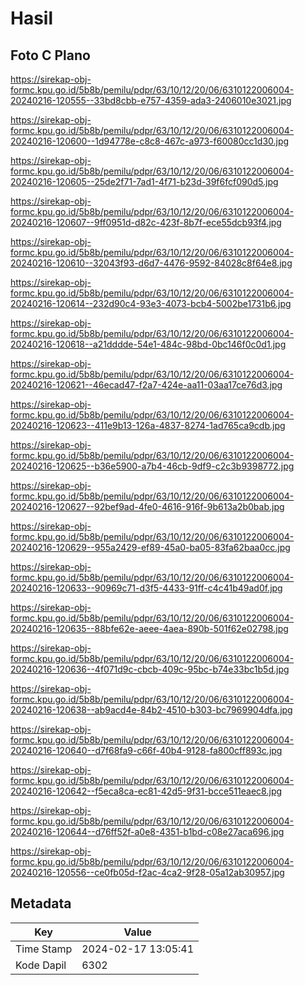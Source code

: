 # Hasil

## Foto C Plano

https://sirekap-obj-formc.kpu.go.id/5b8b/pemilu/pdpr/63/10/12/20/06/6310122006004-20240216-120555--33bd8cbb-e757-4359-ada3-2406010e3021.jpg

https://sirekap-obj-formc.kpu.go.id/5b8b/pemilu/pdpr/63/10/12/20/06/6310122006004-20240216-120600--1d94778e-c8c8-467c-a973-f60080cc1d30.jpg

https://sirekap-obj-formc.kpu.go.id/5b8b/pemilu/pdpr/63/10/12/20/06/6310122006004-20240216-120605--25de2f71-7ad1-4f71-b23d-39f6fcf090d5.jpg

https://sirekap-obj-formc.kpu.go.id/5b8b/pemilu/pdpr/63/10/12/20/06/6310122006004-20240216-120607--9ff0951d-d82c-423f-8b7f-ece55dcb93f4.jpg

https://sirekap-obj-formc.kpu.go.id/5b8b/pemilu/pdpr/63/10/12/20/06/6310122006004-20240216-120610--32043f93-d6d7-4476-9592-84028c8f64e8.jpg

https://sirekap-obj-formc.kpu.go.id/5b8b/pemilu/pdpr/63/10/12/20/06/6310122006004-20240216-120614--232d90c4-93e3-4073-bcb4-5002be1731b6.jpg

https://sirekap-obj-formc.kpu.go.id/5b8b/pemilu/pdpr/63/10/12/20/06/6310122006004-20240216-120618--a21dddde-54e1-484c-98bd-0bc146f0c0d1.jpg

https://sirekap-obj-formc.kpu.go.id/5b8b/pemilu/pdpr/63/10/12/20/06/6310122006004-20240216-120621--46ecad47-f2a7-424e-aa11-03aa17ce76d3.jpg

https://sirekap-obj-formc.kpu.go.id/5b8b/pemilu/pdpr/63/10/12/20/06/6310122006004-20240216-120623--411e9b13-126a-4837-8274-1ad765ca9cdb.jpg

https://sirekap-obj-formc.kpu.go.id/5b8b/pemilu/pdpr/63/10/12/20/06/6310122006004-20240216-120625--b36e5900-a7b4-46cb-9df9-c2c3b9398772.jpg

https://sirekap-obj-formc.kpu.go.id/5b8b/pemilu/pdpr/63/10/12/20/06/6310122006004-20240216-120627--92bef9ad-4fe0-4616-916f-9b613a2b0bab.jpg

https://sirekap-obj-formc.kpu.go.id/5b8b/pemilu/pdpr/63/10/12/20/06/6310122006004-20240216-120629--955a2429-ef89-45a0-ba05-83fa62baa0cc.jpg

https://sirekap-obj-formc.kpu.go.id/5b8b/pemilu/pdpr/63/10/12/20/06/6310122006004-20240216-120633--90969c71-d3f5-4433-91ff-c4c41b49ad0f.jpg

https://sirekap-obj-formc.kpu.go.id/5b8b/pemilu/pdpr/63/10/12/20/06/6310122006004-20240216-120635--88bfe62e-aeee-4aea-890b-501f62e02798.jpg

https://sirekap-obj-formc.kpu.go.id/5b8b/pemilu/pdpr/63/10/12/20/06/6310122006004-20240216-120636--4f071d9c-cbcb-409c-95bc-b74e33bc1b5d.jpg

https://sirekap-obj-formc.kpu.go.id/5b8b/pemilu/pdpr/63/10/12/20/06/6310122006004-20240216-120638--ab9acd4e-84b2-4510-b303-bc7969904dfa.jpg

https://sirekap-obj-formc.kpu.go.id/5b8b/pemilu/pdpr/63/10/12/20/06/6310122006004-20240216-120640--d7f68fa9-c66f-40b4-9128-fa800cff893c.jpg

https://sirekap-obj-formc.kpu.go.id/5b8b/pemilu/pdpr/63/10/12/20/06/6310122006004-20240216-120642--f5eca8ca-ec81-42d5-9f31-bcce511eaec8.jpg

https://sirekap-obj-formc.kpu.go.id/5b8b/pemilu/pdpr/63/10/12/20/06/6310122006004-20240216-120644--d76ff52f-a0e8-4351-b1bd-c08e27aca696.jpg

https://sirekap-obj-formc.kpu.go.id/5b8b/pemilu/pdpr/63/10/12/20/06/6310122006004-20240216-120556--ce0fb05d-f2ac-4ca2-9f28-05a12ab30957.jpg


## Metadata

| Key        | Value               |
| ---------- | ------------------- |
| Time Stamp | 2024-02-17 13:05:41 |
| Kode Dapil | 6302                |



